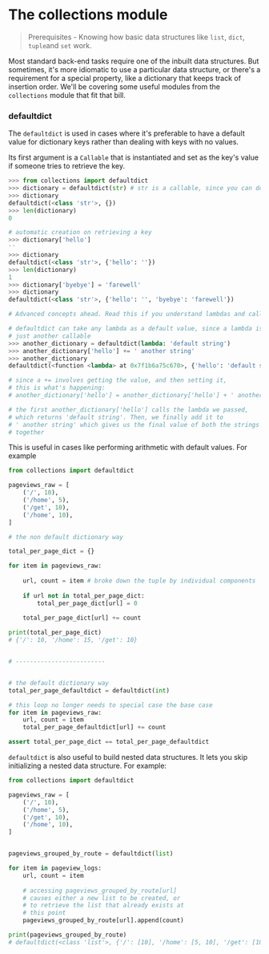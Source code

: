 # The collections module

> Prerequisites - Knowing how basic data structures like `list`, `dict`, `tuple`and `set` work.

Most standard back-end tasks require one of the inbuilt data structures. But sometimes, it's more idiomatic to use a particular data structure, or there's a requirement for a special property, like a dictionary that keeps track of insertion order. We'll be covering some useful modules from the `collections` module that fit that bill.

### defaultdict

The `defaultdict` is used in cases where it's preferable to have a default value for dictionary keys rather than dealing with keys with no values. 

Its first argument is a `Callable` that is instantiated and set as the key's value if someone tries to retrieve the key.

```python
>>> from collections import defaultdict
>>> dictionary = defaultdict(str) # str is a callable, since you can do str() and get back a string
>>> dictionary
defaultdict(<class 'str'>, {})
>>> len(dictionary)
0

# automatic creation on retrieving a key
>>> dictionary['hello']
''
>>> dictionary
defaultdict(<class 'str'>, {'hello': ''})
>>> len(dictionary)
1
>>> dictionary['byebye'] = 'farewell'
>>> dictionary
defaultdict(<class 'str'>, {'hello': '', 'byebye': 'farewell'})

# Advanced concepts ahead. Read this if you understand lambdas and callables

# defaultdict can take any lambda as a default value, since a lambda is
# just another callable
>>> another_dictionary = defaultdict(lambda: 'default string')
>>> another_dictionary['hello'] += ' another string'
>>> another_dictionary
defaultdict(<function <lambda> at 0x7f1b6a75c670>, {'hello': 'default string another string'})

# since a += involves getting the value, and then setting it,
# this is what's happening:
# another_dictionary['hello'] = another_dictionary['hello'] + ' another string'

# the first another_dictionary['hello'] calls the lambda we passed,
# which returns 'default string'. Then, we finally add it to 
# ' another string' which gives us the final value of both the strings
# together
```

This is useful in cases like performing arithmetic with default values. For example

```python
from collections import defaultdict

pageviews_raw = [
    ('/', 10),
    ('/home', 5),
    ('/get', 10),
    ('/home', 10),
]

# the non default dictionary way

total_per_page_dict = {}

for item in pageviews_raw:
    
    url, count = item # broke down the tuple by individual components
    
    if url not in total_per_page_dict:
        total_per_page_dict[url] = 0
    
    total_per_page_dict[url] += count

print(total_per_page_dict)
# {'/': 10, '/home': 15, '/get': 10}


# -------------------------


# the default dictionary way
total_per_page_defaultdict = defaultdict(int)

# this loop no longer needs to special case the base case
for item in pageviews_raw:
    url, count = item
    total_per_page_defaultdict[url] += count

assert total_per_page_dict == total_per_page_defaultdict
```

`defaultdict` is also useful to build nested data structures. It lets you skip initializing a nested data structure. For example:

```python
from collections import defaultdict

pageviews_raw = [
    ('/', 10),
    ('/home', 5),
    ('/get', 10),
    ('/home', 10),
]


pageviews_grouped_by_route = defaultdict(list)

for item in pageview_logs:
    url, count = item
    
    # accessing pageviews_grouped_by_route[url]
    # causes either a new list to be created, or
    # to retrieve the list that already exists at
    # this point
    pageviews_grouped_by_route[url].append(count)

print(pageviews_grouped_by_route)
# defaultdict(<class 'list'>, {'/': [10], '/home': [5, 10], '/get': [10]})
```





